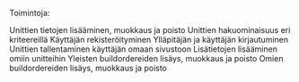 Toimintoja:

Unittien tietojen lisääminen, muokkaus ja poisto
Unittien hakuominaisuus eri kriteereillä
Käyttäjän rekisteröityminen
Ylläpitäjän ja käyttäjän kirjautuminen
Unittien tallentaminen käyttäjän omaan sivustoon
Lisätietojen lisääminen omiin unitteihin
Yleisten buildordereiden lisäys, muokkaus ja poisto
Omien buildordereiden lisäys, muokkaus ja poisto


